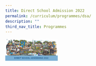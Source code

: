 ```yaml
---
title: Direct School Admission 2022
permalink: /curriculum/programmes/dsa/
description: ""
third_nav_title: Programmes
---
```

<a href="https://sites.google.com/hihs.edu.sg/hihs-dsa/">
<img height="70" alt="Press here for Direct School Admission 2022" src="/images/Curriculum/Direct%20school%20admission%202022.png"></a>